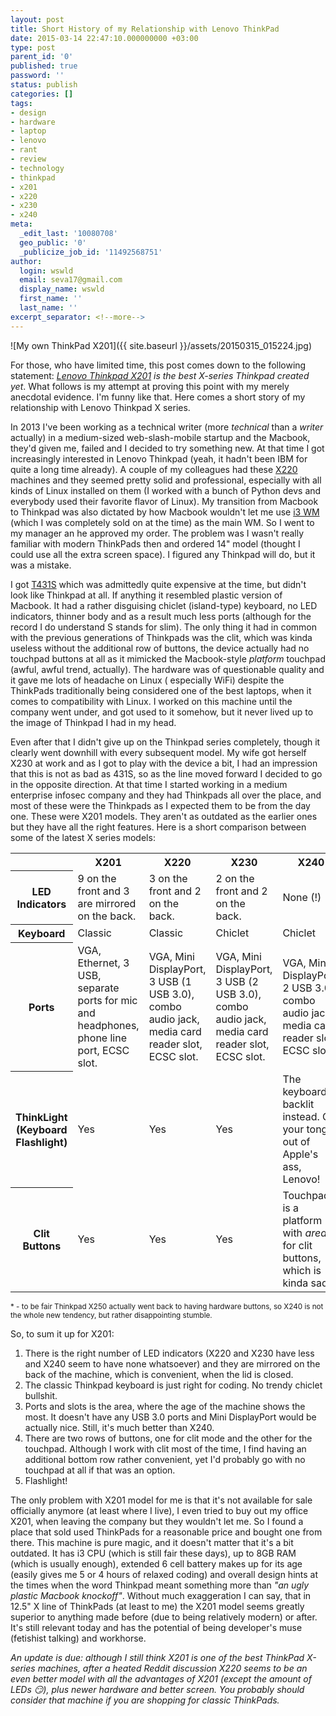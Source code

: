 ```yaml
---
layout: post
title: Short History of my Relationship with Lenovo ThinkPad
date: 2015-03-14 22:47:10.000000000 +03:00
type: post
parent_id: '0'
published: true
password: ''
status: publish
categories: []
tags:
- design
- hardware
- laptop
- lenovo
- rant
- review
- technology
- thinkpad
- x201
- x220
- x230
- x240
meta:
  _edit_last: '10080708'
  geo_public: '0'
  _publicize_job_id: '11492568751'
author:
  login: wswld
  email: seva17@gmail.com
  display_name: wswld
  first_name: ''
  last_name: ''
excerpt_separator: <!--more-->
---
```


![My own ThinkPad X201]({{ site.baseurl }}/assets/20150315_015224.jpg)

For those, who have limited time, this post comes down to the following 
statement: *[Lenovo Thinkpad X201](
http://www.notebookreview.com/notebookreview/lenovo-thinkpad-x201-review) is 
the best X-series Thinkpad created yet*. What follows is my attempt at proving 
this point with my merely anecdotal evidence. I'm funny like that. Here comes a 
short story of my relationship with Lenovo Thinkpad X series.

<!--more-->

In 2013 I've been working as a technical writer (more *technical* than a 
*writer* actually) in a medium-sized web-slash-mobile startup and the Macbook, 
they'd given me, failed and I decided to try something new. At that time I got 
increasingly interested in Lenovo Thinkpad (yeah, it hadn't been IBM for quite 
a long time already). A couple of my colleagues had these [X220](
http://www.notebookreview.com/notebookreview/lenovo-thinkpad-x220-review/) 
machines and they seemed pretty solid and professional, especially with all 
kinds of Linux installed on them (I worked with a bunch of Python devs and 
everybody used their favorite flavor of Linux). My transition from Macbook to 
Thinkpad was also dictated by how Macbook wouldn't let me use [i3 WM](
https://i3wm.org/) (which I was completely sold on at the time) as the main WM. 
So I went to my manager an he approved my order. The problem was I wasn't 
really familiar with modern ThinkPads then and ordered 14" model (thought I 
could use all the extra screen space). I figured any Thinkpad will do, but it 
was a mistake.

I got [T431S](
http://www.notebookreview.com/notebookreview/lenovo-thinkpad-t431s-review/) 
which was admittedly quite expensive at the time, but didn't look like Thinkpad 
at all. If anything it resembled  plastic version of Macbook. It had a rather 
disguising chiclet (island-type) keyboard, no LED indicators, thinner body and 
as a result much less ports (although for the record I do understand S stands 
for slim). The only thing it had in common with the previous generations of 
Thinkpads was the clit, which was kinda useless without the additional row of 
buttons, the device actually had no touchpad buttons at all as it mimicked the 
Macbook-style *platform* touchpad (awful, awful trend, actually). The hardware 
was of questionable quality and it gave me lots of headache on Linux (
especially WiFi) despite the ThinkPads traditionally being considered one of 
the best laptops, when it comes to compatibility with Linux. I worked on this 
machine until the  company went under, and got used to it somehow, but it never 
lived up to the image of Thinkpad I had in my head.

Even after that I didn't give up on the Thinkpad series completely, though it 
clearly went downhill with every subsequent model. My wife got herself X230 at 
work and as I got to play with the device a bit, I had an impression that this 
is not as bad as 431S, so as the line moved forward I decided to go in the 
opposite direction. At that time I started working in a medium enterprise 
infosec company and they had Thinkpads all over the place, and most of these 
were the Thinkpads as I expected them to be from the day one. These were 
X201 models. They aren't as outdated as the earlier ones but they have all the 
right features. Here is a short comparison between some of the latest X series 
models:

<table style="width:100%;">
<tbody>
<tr>
<th></th>
<th>X201</th>
<th>X220</th>
<th>X230</th>
<th>X240</th>
</tr>
<tr>
<th >LED Indicators</th>
<td class="bg-green">9 on the front and 3 are mirrored on the back.</td>
<td >3 on the front and 2 on the back.</td>
<td >2 on the front and 2 on the back.</td>
<td >None (!)</td>
</tr>
<tr>
<th>Keyboard</th>
<td class="bg-green">Classic</td>
<td class="bg-green">Classic</td>
<td>Chiclet</td>
<td>Chiclet</td>
</tr>
<tr>
<th>Ports</th>
<td>VGA, Ethernet, 3 USB, separate ports for mic and headphones, phone line port, ECSC slot.</td>
<td>VGA, Mini DisplayPort, 3 USB (1 USB 3.0), combo audio jack, media card reader slot, ECSC slot.</td>
<td class="bg-green">VGA, Mini DisplayPort, 3 USB (2 USB 3.0), combo audio jack, media card reader slot, ECSC slot.</td>
<td>VGA, Mini DisplayPort, 2 USB 3.0, combo audio jack, media card reader slot, ECSC slot.</td>
</tr>
<tr>
<th>ThinkLight (Keyboard Flashlight)</th>
<td class="bg-green">Yes</td>
<td class="bg-green">Yes</td>
<td class="bg-green">Yes</td>
<td>The keyboard is backlit instead. Get your tongue out of Apple's ass, Lenovo!</td>
</tr>
<tr>
<th>Clit Buttons</th>
<td class="bg-green">Yes</td>
<td class="bg-green">Yes</td>
<td class="bg-green">Yes</td>
<td>Touchpad is a platform with <em>areas</em> for clit buttons, which is kinda sad.*</td>
</tr>
</tbody>
</table>

<small>* - to be fair Thinkpad X250 actually went back to having hardware 
buttons, so X240 is not the whole new tendency, but rather disappointing 
stumble.</small>

So, to sum it up for X201:

1. There is the right number of LED indicators (X220 and X230 have less and 
   X240 seem to have none whatsoever) and they are mirrored on the back of the 
   machine, which is convenient, when the lid is closed.
2. The classic Thinkpad keyboard is just right for coding. No trendy chiclet 
   bullshit.
3. Ports and slots is the area, where the age of the machine shows the most. It 
   doesn't have any USB 3.0 ports and Mini DisplayPort would be actually nice. 
   Still, it's much better than X240.
4. There are two rows of buttons, one for clit mode and the other for the 
   touchpad. Although I work with clit most of the time, I find having an 
   additional bottom row rather convenient, yet I'd probably go with no 
   touchpad at all if that was an option.
5. Flashlight!

The only problem with X201 model for me is that it's not available for sale 
officially anymore (at least where I live), I even tried to buy out my office 
X201, when leaving the company but they wouldn't let me. So I found a place 
that sold used ThinkPads for a reasonable price and bought one from there. This 
machine is pure magic, and it doesn't matter that it's a bit outdated. It has 
i3 CPU (which is still fair these days), up to 8GB RAM (which is usually 
enough), extended 6 cell battery makes up for its age (easily gives me 5 or 4 
hours of relaxed coding) and overall design hints at the times when the word 
Thinkpad meant something more than *"an ugly plastic Macbook knockoff"*. 
Without much exaggeration I can say, that in 12.5" X line of ThinkPads (at 
least to me) the X201 model seems greatly superior to anything made before (due 
to being relatively modern) or after. It's still relevant today and has the 
potential of being developer's muse (fetishist talking) and workhorse.

*An update is due: although I still think X201 is one of the best ThinkPad 
X-series machines, after a heated Reddit discussion X220 seems to be an even 
better model with all the advantages of X201 (except the amount of LEDs 😏), 
plus newer hardware and better screen. You probably should consider that 
machine if you are shopping for classic ThinkPads.*
